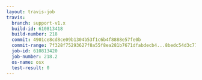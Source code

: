 ```yaml
---
layout: travis-job
travis:
  branch: support-v1.x
  build-id: 610813418
  build-number: 218
  commit: 4901ce8cd8ce09b1304b53f1c6b4f8888e57fe0b
  commit-range: 7f328f75293627f8a55f8ea281b7671dfabdecb4...8bedc54d3c77a63b293cad76eb938a85cf41da33
  job-id: 610813420
  job-number: 218.2
  os-name: osx
  test-result: 0
---
```

